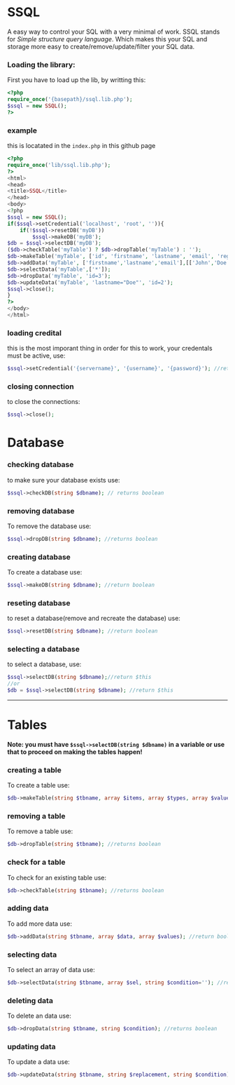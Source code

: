 # SSQL
A easy way to control your SQL with a very minimal of work. SSQL stands for _Simple structure query language_. Which makes this your SQL and storage more easy to create/remove/update/filter your SQL data.

### Loading the library:
First you have to load up the lib, by writting this:
```php
<?php 
require_once('{basepath}/ssql.lib.php');
$ssql = new SSQL();
?>
```

### example
this is locatated in the `index.php` in this github page
```php
<?php
require_once('lib/ssql.lib.php');
?>
<html>
<head>
<title>SSQL</title>
</head>
<body>
<?php
$ssql = new SSQL();
if($ssql->setCredential('localhost', 'root', '')){
	if(!$ssql->resetDB('myDB'))
		$ssql->makeDB('myDB');
$db = $ssql->selectDB('myDB');
($db->checkTable('myTable') ? $db->dropTable('myTable') : '');
$db->makeTable('myTable', ['id', 'firstname', 'lastname', 'email', 'reg_date'], ['int(6)', '', '', 'VARCHAR(50)', 'TIMESTAMP'], ['UNSIGNED', '', '', '', 'CURRENT_TIMESTAMP'], ['AUTO_INCREMENT PRIMARY KEY', 'NOT NULL', 'NOT NULL', '', 'ON UPDATE CURRENT_TIMESTAMP']);
$db->addData('myTable', ['firstname','lastname','email'],[['John','Doe','john@example.com'],['Fred','Bang','fred@example.com'],['Greg','barns','greg@example.com']]);
$db->selectData('myTable',['*']);
$db->dropData('myTable', 'id=3');
$db->updateData('myTable', 'lastname="Doe"', 'id=2');
$ssql->close();	
}
?>
</body>
</html>
```

### loading credital
this is the most imporant thing in order for this to work, your credentals must be active, use:
```php
$ssql->setCredential('{servername}', '{username}', '{password}'); //return boolean
```

### closing connection
to close the connections:
```php
$ssql->close();
```

# Database

### checking database
to make sure your database exists use:
```php
$ssql->checkDB(string $dbname); // returns boolean
```

### removing database
To remove the database use:
```php
$ssql->dropDB(string $dbname); //returns boolean
```

### creating database
To create a database use:
```php
$ssql->makeDB(string $dbname); //return boolean
```

### reseting database
to reset a database(remove and recreate the database) use:
```php
$ssql->resetDB(string $dbname); //return boolean
```

### selecting a database
to select a database, use:
```php
$ssql->selectDB(string $dbname);//return $this
//or
$db = $ssql->selectDB(string $dbname); //return $this
```

***

# Tables
**Note: you must have `$ssql->selectDB(string $dbname)` in a variable or use that to proceed on making the tables happen!**

### creating a table
To create a table use:
```php
$db->makeTable(string $tbname, array $items, array $types, array $values, array $options); //returns bool
```

### removing a table
To remove a table use:
```php
$db->dropTable(string $tbname); //returns boolean
```

### check for a table
To check for an existing table use:
```php
$db->checkTable(string $tbname); //returns boolean
```

### adding data
To add more data use:
```php
$db->addData(string $tbname, array $data, array $values); //return boolean
```

### selecting data
To select an array of data use:
```php
$db->selectData(string $tbname, array $sel, string $condition=''); //returns array
```

### deleting data
To delete an data use:
```php
$db->dropData(string $tbname, string $condition); //returns boolean
```

### updating data
To update a data use:
```php
$db->updateData(string $tbname, string $replacement, string $condition); //returns boolean
```
